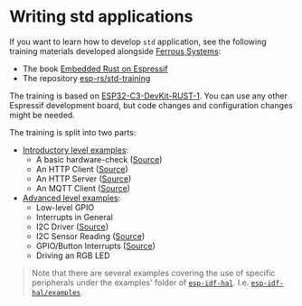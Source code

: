 # Writing std applications

If you want to learn how to develop `std` application, see the following training materials developed alongside [Ferrous Systems]:
- The book [Embedded Rust on Espressif]
- The repository [esp-rs/std-training]

The training is based on [ESP32-C3-DevKit-RUST-1]. You can use any other Espressif development board, but code changes and configuration changes might be needed.

The training is split into two parts:

* [Introductory level examples]:
   * A basic hardware-check ([Source](https://github.com/esp-rs/std-training/tree/main/intro/hardware-check))
   * An HTTP Client ([Source](https://github.com/esp-rs/std-training/tree/main/intro/http-client))
   * An HTTP Server ([Source](https://github.com/esp-rs/std-training/tree/main/intro/http-server))
   * An MQTT Client ([Source](https://github.com/esp-rs/std-training/tree/main/intro/mqtt))
* [Advanced level examples]:
   * Low-level GPIO
   * Interrupts in General
   * I2C Driver ([Source](https://github.com/esp-rs/std-training/tree/main/advanced/i2c-driver))
   * I2C Sensor Reading ([Source](https://github.com/esp-rs/std-training/tree/main/advanced/i2c-sensor-reading))
   * GPIO/Button Interrupts ([Source](https://github.com/esp-rs/std-training/tree/main/advanced/button-interrupt))
   * Driving an RGB LED


> Note that there are several examples covering the use of specific peripherals under the examples' folder of  [`esp-idf-hal`]. I.e. [`esp-idf-hal/examples`].

[Ferrous Systems]: https://ferrous-systems.com/
[Embedded Rust on Espressif]: https://esp-rs.github.io/std-training/
[esp-rs/std-training]: https://github.com/esp-rs/std-training
[ESP32-C3-DevKit-RUST-1]: https://github.com/esp-rs/esp-rust-board
[Introductory level examples]: https://github.com/esp-rs/std-training/tree/main/intro
[Advanced level examples]: https://github.com/esp-rs/std-training/tree/main/advanced
[`esp-idf-hal/examples`]: https://github.com/esp-rs/esp-idf-hal/tree/master/examples
[`esp-idf-hal`]: https://github.com/esp-rs/esp-idf-hal
